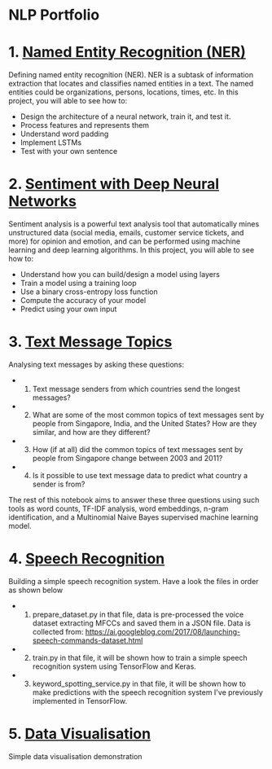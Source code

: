 # NLP Portfolio
# 1. [Named Entity Recognition (NER)](https://github.com/Sonerberat/NLPPortfolio/tree/main/Named%20Entity%20Recognition%20(NER)%2C%20(Trax)) 
Defining named entity recognition (NER). NER is a subtask of information extraction that locates and classifies named entities in a text. The named entities could be organizations, persons, locations, times, etc. In this project, you will able to see how to:
- Design the architecture of a neural network, train it, and test it.
- Process features and represents them
- Understand word padding
- Implement LSTMs
- Test with your own sentence
# 2. [Sentiment with Deep Neural Networks](https://github.com/Sonerberat/NLPPortfolio/tree/main/Sentiment%20with%20Deep%20Neural%20Networks(Trax))
Sentiment analysis is a powerful text analysis tool that automatically mines unstructured data (social media, emails, customer service tickets, and more) for opinion and emotion, and can be performed using machine learning and deep learning algorithms. In this project, you will able to see how to:
- Understand how you can build/design a model using layers
- Train a model using a training loop
- Use a binary cross-entropy loss function
- Compute the accuracy of your model
- Predict using your own input
# 3. [Text Message Topics](https://github.com/Sonerberat/NLPPortfolio/tree/main/Text%20Message%20Topics)
Analysing text messages by asking these questions:
- 1. Text message senders from which countries send the longest messages?
- 2. What are some of the most common topics of text messages sent by people from Singapore, India, and the United States? How are they similar, and how are they different?
- 3. How (if at all) did the common topics of text messages sent by people from Singapore change between 2003 and 2011?
- 4. Is it possible to use text message data to predict what country a sender is from?

The rest of this notebook aims to answer these three questions using such tools as word counts, TF-IDF analysis, word embeddings, n-gram identification, and a Multinomial Naive Bayes supervised machine learning model.
# 4. [Speech Recognition](https://github.com/Sonerberat/NLPPortfolio/tree/main/Voice%20Recognition(TensorFlow))
Building a simple speech recognition system. Have a look the files in order as shown below
- 1. prepare_dataset.py in that file, data is pre-processed the voice dataset extracting MFCCs and saved them in a JSON file. Data is collected from: https://ai.googleblog.com/2017/08/launching-speech-commands-dataset.html
- 2. train.py in that file, it will be shown how to train a simple speech recognition system using TensorFlow and Keras.
- 3. keyword_spotting_service.py in that file, it will be shown how to make predictions with the speech recognition system I've previously implemented in TensorFlow.
# 5. [Data Visualisation](https://github.com/Sonerberat/NLPPortfolio/tree/main/Data%20Visualisation)
Simple data visualisation demonstration
